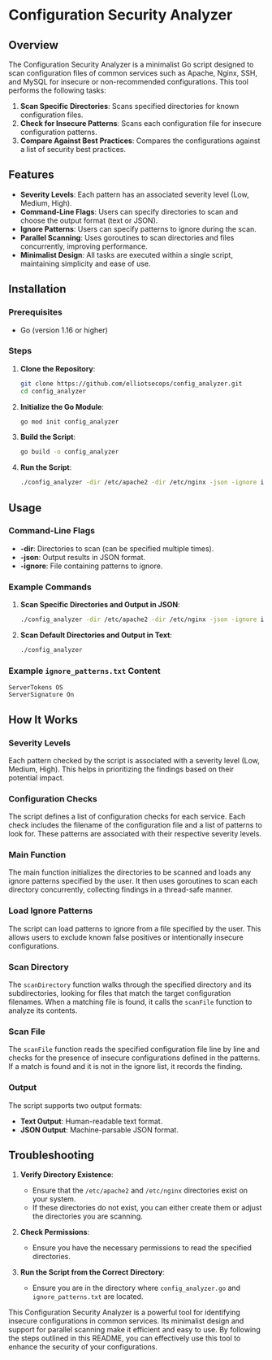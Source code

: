 # Configuration Security Analyzer

## Overview

The Configuration Security Analyzer is a minimalist Go script designed to scan configuration files of common services such as Apache, Nginx, SSH, and MySQL for insecure or non-recommended configurations. This tool performs the following tasks:

1. **Scan Specific Directories**: Scans specified directories for known configuration files.
2. **Check for Insecure Patterns**: Scans each configuration file for insecure configuration patterns.
3. **Compare Against Best Practices**: Compares the configurations against a list of security best practices.

## Features

- **Severity Levels**: Each pattern has an associated severity level (Low, Medium, High).
- **Command-Line Flags**: Users can specify directories to scan and choose the output format (text or JSON).
- **Ignore Patterns**: Users can specify patterns to ignore during the scan.
- **Parallel Scanning**: Uses goroutines to scan directories and files concurrently, improving performance.
- **Minimalist Design**: All tasks are executed within a single script, maintaining simplicity and ease of use.

## Installation

### Prerequisites

- Go (version 1.16 or higher)

### Steps

1. **Clone the Repository**:
   ```sh
   git clone https://github.com/elliotsecops/config_analyzer.git
   cd config_analyzer
   ```

2. **Initialize the Go Module**:
   ```sh
   go mod init config_analyzer
   ```

3. **Build the Script**:
   ```sh
   go build -o config_analyzer
   ```

4. **Run the Script**:
   ```sh
   ./config_analyzer -dir /etc/apache2 -dir /etc/nginx -json -ignore ignore_patterns.txt
   ```

## Usage

### Command-Line Flags

- **-dir**: Directories to scan (can be specified multiple times).
- **-json**: Output results in JSON format.
- **-ignore**: File containing patterns to ignore.

### Example Commands

1. **Scan Specific Directories and Output in JSON**:
   ```sh
   ./config_analyzer -dir /etc/apache2 -dir /etc/nginx -json -ignore ignore_patterns.txt
   ```

2. **Scan Default Directories and Output in Text**:
   ```sh
   ./config_analyzer
   ```

### Example `ignore_patterns.txt` Content

```
ServerTokens OS
ServerSignature On
```

## How It Works

### Severity Levels

Each pattern checked by the script is associated with a severity level (Low, Medium, High). This helps in prioritizing the findings based on their potential impact.

### Configuration Checks

The script defines a list of configuration checks for each service. Each check includes the filename of the configuration file and a list of patterns to look for. These patterns are associated with their respective severity levels.

### Main Function

The main function initializes the directories to be scanned and loads any ignore patterns specified by the user. It then uses goroutines to scan each directory concurrently, collecting findings in a thread-safe manner.

### Load Ignore Patterns

The script can load patterns to ignore from a file specified by the user. This allows users to exclude known false positives or intentionally insecure configurations.

### Scan Directory

The `scanDirectory` function walks through the specified directory and its subdirectories, looking for files that match the target configuration filenames. When a matching file is found, it calls the `scanFile` function to analyze its contents.

### Scan File

The `scanFile` function reads the specified configuration file line by line and checks for the presence of insecure configurations defined in the patterns. If a match is found and it is not in the ignore list, it records the finding.

### Output

The script supports two output formats:

- **Text Output**: Human-readable text format.
- **JSON Output**: Machine-parsable JSON format.

## Troubleshooting

1. **Verify Directory Existence**:
   - Ensure that the `/etc/apache2` and `/etc/nginx` directories exist on your system.
   - If these directories do not exist, you can either create them or adjust the directories you are scanning.

2. **Check Permissions**:
   - Ensure you have the necessary permissions to read the specified directories.

3. **Run the Script from the Correct Directory**:
   - Ensure you are in the directory where `config_analyzer.go` and `ignore_patterns.txt` are located.


This Configuration Security Analyzer is a powerful tool for identifying insecure configurations in common services. Its minimalist design and support for parallel scanning make it efficient and easy to use. By following the steps outlined in this README, you can effectively use this tool to enhance the security of your configurations.
